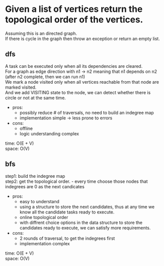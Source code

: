 # Given a list of vertices return the topological order of the vertices.
Assuming this is an directed graph.<br>
If there is cycle in the graph then throw an exception or return an empty list.

## dfs
A task can be executed only when all its dependencies are cleared.<br>
For a graph as edge direction with n1 -> n2 meaning that n1 depends on n2 (after n2 complete, then we can run n1)<br>
We mark a node visited only when all vertices reachable from that node are marked visited.<br>
And we add VISITING state to the node, we can detect whether there is circle or not at the same time.

- pros:
	- possibly reduce # of traversals, no need to build an indegree map
	- implementation simple -> less prone to errors
- cons:
	- offline
	- logic understanding complex

time: O(E + V)<br>
space: O(V)

## bfs
step1: build the indegree map<br>
step2: get the topological order.
	- every time choose those nodes that indegrees are 0 as the next candicates

- pros:
	- easy to understand
	- using a structure to store the next candidates, thus at any time we know all the candidate tasks ready to execute.
	- online topological order
	- with diffrent choice options in the data structure to store the candidates ready to execute, we can satisfy more requirements.
- cons:
	- 2 rounds of traversal, to get the indegrees first
	- implementation complex

time: O(E + V)<br>
space: O(V)
